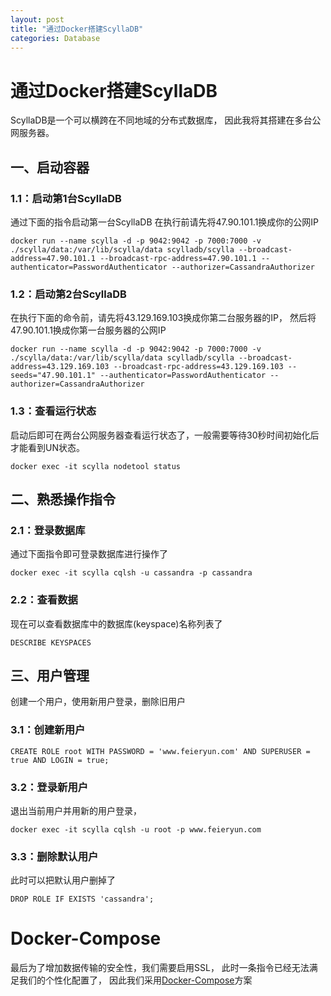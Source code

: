 ```yaml
---
layout: post
title: "通过Docker搭建ScyllaDB"
categories: Database
---
```


# 通过Docker搭建ScyllaDB
ScyllaDB是一个可以横跨在不同地域的分布式数据库，
因此我将其搭建在多台公网服务器。

## 一、启动容器

### 1.1：启动第1台ScyllaDB
通过下面的指令启动第一台ScyllaDB
在执行前请先将47.90.101.1换成你的公网IP
```
docker run --name scylla -d -p 9042:9042 -p 7000:7000 -v ./scylla/data:/var/lib/scylla/data scylladb/scylla --broadcast-address=47.90.101.1 --broadcast-rpc-address=47.90.101.1 --authenticator=PasswordAuthenticator --authorizer=CassandraAuthorizer
```

### 1.2：启动第2台ScyllaDB
在执行下面的命令前，请先将43.129.169.103换成你第二台服务器的IP，
然后将47.90.101.1换成你第一台服务器的公网IP
```
docker run --name scylla -d -p 9042:9042 -p 7000:7000 -v ./scylla/data:/var/lib/scylla/data scylladb/scylla --broadcast-address=43.129.169.103 --broadcast-rpc-address=43.129.169.103 --seeds="47.90.101.1" --authenticator=PasswordAuthenticator --authorizer=CassandraAuthorizer
```

### 1.3：查看运行状态
启动后即可在两台公网服务器查看运行状态了，一般需要等待30秒时间初始化后才能看到UN状态。
```
docker exec -it scylla nodetool status
```

## 二、熟悉操作指令
### 2.1：登录数据库
通过下面指令即可登录数据库进行操作了
```
docker exec -it scylla cqlsh -u cassandra -p cassandra
```
### 2.2：查看数据
现在可以查看数据库中的数据库(keyspace)名称列表了
```
DESCRIBE KEYSPACES
```

## 三、用户管理
创建一个用户，使用新用户登录，删除旧用户

### 3.1：创建新用户
```
CREATE ROLE root WITH PASSWORD = 'www.feieryun.com' AND SUPERUSER = true AND LOGIN = true;
```

### 3.2：登录新用户
退出当前用户并用新的用户登录，
```
docker exec -it scylla cqlsh -u root -p www.feieryun.com
```

### 3.3：删除默认用户
此时可以把默认用户删掉了
```
DROP ROLE IF EXISTS 'cassandra';
```

# Docker-Compose
最后为了增加数据传输的安全性，我们需要启用SSL，
此时一条指令已经无法满足我们的个性化配置了，
因此我们采用[Docker-Compose](scylladb-docker-compose.html)方案
